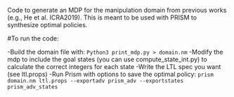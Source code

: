 Code to generate an MDP for the manipulation domain from previous works (e.g., He et al. ICRA2019). This is meant to be used with PRISM to synthesize optimal policies.


#To run the code:

-Build the domain file with:
`Python3 print_mdp.py > domain.nm`
-Modify the mdp to include the goal states (you can use compute_state_int.py) to calculate the correct integers for each state
-Write the LTL spec you want (see ltl.props)
-Run Prism with options to save the optimal policy:
`prism domain.nm ltl.props --exportadv prism_adv --exportstates prism_adv_states`
